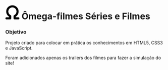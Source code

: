 # <img src="img/favicon.png" style="height: 45px"> Ômega-filmes Séries e Filmes

### Objetivo
Projeto criado para colocar em prática os conhecimentos em HTML5, CSS3 e JavaScript.

Foram adicionados apenas os trailers dos filmes para fazer a simulação do site!
